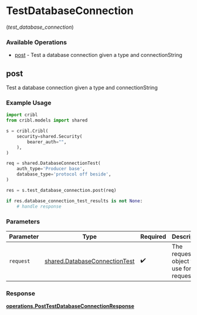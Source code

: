 # TestDatabaseConnection
(*test_database_connection*)

### Available Operations

* [post](#post) - Test a database connection given a type and connectionString

## post

Test a database connection given a type and connectionString

### Example Usage

```python
import cribl
from cribl.models import shared

s = cribl.Cribl(
    security=shared.Security(
        bearer_auth="",
    ),
)

req = shared.DatabaseConnectionTest(
    auth_type='Producer base',
    database_type='protocol off beside',
)

res = s.test_database_connection.post(req)

if res.database_connection_test_results is not None:
    # handle response
```

### Parameters

| Parameter                                                                      | Type                                                                           | Required                                                                       | Description                                                                    |
| ------------------------------------------------------------------------------ | ------------------------------------------------------------------------------ | ------------------------------------------------------------------------------ | ------------------------------------------------------------------------------ |
| `request`                                                                      | [shared.DatabaseConnectionTest](../../models/shared/databaseconnectiontest.md) | :heavy_check_mark:                                                             | The request object to use for the request.                                     |


### Response

**[operations.PostTestDatabaseConnectionResponse](../../models/operations/posttestdatabaseconnectionresponse.md)**

